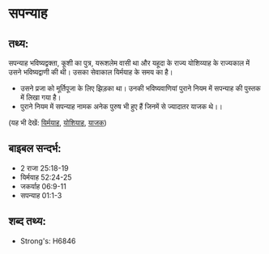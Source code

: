# सपन्याह #

## तथ्य: ##

सपन्याह भविष्यद्वक्ता, कूशी का पुत्र, यरूशलेम वासी था और यहूदा के राज्य योशिय्याह के राज्यकाल में उसने भविष्यद्वाणी की थी। उसका सेवाकाल यिर्मयाह के समय का है।

* उसने प्रजा को मूर्तिपूजा के लिए झिड़का था। उनकी भविष्यवाणियां पुराने नियम में सपन्याह की पुस्तक में लिखा गया है।
* पुराने नियम में सपन्याह नामक अनेक पुरुष भी हुए हैं जिनमें से ज्यादातर याजक थे।।

(यह भी देखें: [यिर्मयाह](../jeremiah.md), [योशियाह](../josiah.md), [याजक](../priest.md))

## बाइबल सन्दर्भ: ##

* 2 राजा 25:18-19
* यिर्मयाह 52:24-25
* जकर्याह 06:9-11
* सपन्याह 01:1-3

## शब्द तथ्य: ##

* Strong's: H6846
